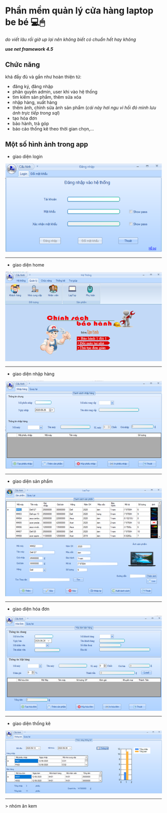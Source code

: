 # Phần mềm quản lý cửa hàng laptop be bé 💻🖱

*do viết lâu rồi giờ up lại nên không biết có chuẩn hết hay không*

***use net framework 4.5***

## Chức năng
khá đầy đủ và gần như hoàn thiện từ:
- đăng ký, đăng nhập
- phân quyền admin, user khi vào hệ thống
- tìm kiếm sản phẩm, thêm sửa xóa
- nhập hàng, xuất hàng
- thêm ảnh, chỉnh sửa ảnh sản phẩm (*cái này hơi ngu vì hồi đó mình lưu ảnh trực tiếp trong sql*)
- tạo hóa đơn
- bảo hành, trả góp
- báo cáo thống kê theo thời gian chọn,...
## Một số hình ảnh trong app
* giao diện login

![alt](img/login.png)
_________________________________
* giao diện home

![alt](img/home.png)
_________________________________
* giao diện nhập hàng

![alt](img/nhaphang.png)
_________________________________
* giao diện sản phẩm

![alt](img/sanpham.png)
_________________________________
* giao diện hóa đơn

![alt](img/hoadon.png)
_________________________________
* giao diện thống kê

![alt](img/thongke.png)
_________________________________

&gt; nhóm ăn kem
